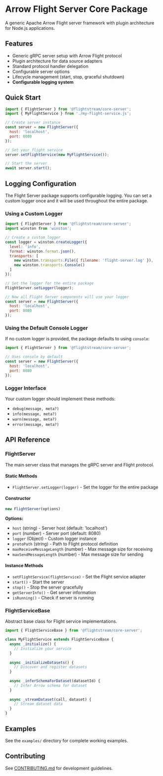 # Arrow Flight Server Core Package

A generic Apache Arrow Flight server framework with plugin architecture for Node.js applications.

## Features

- Generic gRPC server setup with Arrow Flight protocol
- Plugin architecture for data source adapters
- Standard protocol handler delegation
- Configurable server options
- Lifecycle management (start, stop, graceful shutdown)
- **Configurable logging system**

## Quick Start

```javascript
import { FlightServer } from '@flightstream/core-server';
import { MyFlightService } from './my-flight-service.js';

// Create server instance
const server = new FlightServer({
  host: 'localhost',
  port: 8080
});

// Set your flight service
server.setFlightService(new MyFlightService());

// Start the server
await server.start();
```

## Logging Configuration

The Flight Server package supports configurable logging. You can set a custom logger once and it will be used throughout the entire package.

### Using a Custom Logger

```javascript
import { FlightServer } from '@flightstream/core-server';
import winston from 'winston';

// Create a custom logger
const logger = winston.createLogger({
  level: 'info',
  format: winston.format.json(),
  transports: [
    new winston.transports.File({ filename: 'flight-server.log' }),
    new winston.transports.Console()
  ]
});

// Set the logger for the entire package
FlightServer.setLogger(logger);

// Now all Flight Server components will use your logger
const server = new FlightServer({
  host: 'localhost',
  port: 8080
});
```

### Using the Default Console Logger

If no custom logger is provided, the package defaults to using `console`:

```javascript
import { FlightServer } from '@flightstream/core-server';

// Uses console by default
const server = new FlightServer({
  host: 'localhost',
  port: 8080
});
```

### Logger Interface

Your custom logger should implement these methods:
- `debug(message, meta?)`
- `info(message, meta?)`
- `warn(message, meta?)`
- `error(message, meta?)`

## API Reference

### FlightServer

The main server class that manages the gRPC server and Flight protocol.

#### Static Methods

- `FlightServer.setLogger(logger)` - Set the logger for the entire package

#### Constructor

```javascript
new FlightServer(options)
```

**Options:**
- `host` (string) - Server host (default: 'localhost')
- `port` (number) - Server port (default: 8080)
- `logger` (Object) - Custom logger instance
- `protoPath` (string) - Path to Flight protocol definition
- `maxReceiveMessageLength` (number) - Max message size for receiving
- `maxSendMessageLength` (number) - Max message size for sending

#### Instance Methods

- `setFlightService(flightService)` - Set the Flight service adapter
- `start()` - Start the server
- `stop()` - Stop the server gracefully
- `getServerInfo()` - Get server information
- `isRunning()` - Check if server is running

### FlightServiceBase

Abstract base class for Flight service implementations.

```javascript
import { FlightServiceBase } from '@flightstream/core-server';

class MyFlightService extends FlightServiceBase {
  async _initialize() {
    // Initialize your service
  }
  
  async _initializeDatasets() {
    // Discover and register datasets
  }
  
  async _inferSchemaForDataset(datasetId) {
    // Infer Arrow schema for dataset
  }
  
  async _streamDataset(call, dataset) {
    // Stream dataset data
  }
}
```

## Examples

See the `examples/` directory for complete working examples.

## Contributing

See [CONTRIBUTING.md](../../../CONTRIBUTING.md) for development guidelines. 